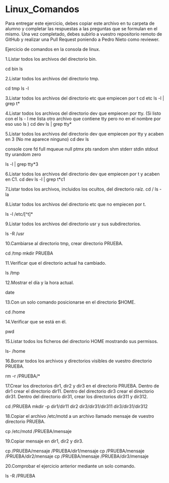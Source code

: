 # Linux_Comandos

Para entregar este ejercicio, debes copiar este archivo en tu carpeta de alumno y completar las respuestas a las preguntas que se formulan en el mismo.
Una vez completado, debes subirlo a vuestro repositorio remoto de GitHub y realizar una Pull Request poniendo a Pedro Nieto como reviewer.


Ejercicio de comandos en la consola de linux.

  1.Listar todos los archivos del directorio bin.

cd bin
ls

    
  2.Listar todos los archivos del directorio tmp.

cd tmp
ls -l

  3.Listar todos los archivos del directorio etc que empiecen por t 
cd etc 
ls -l | grep t*

 
  4.Listar todos los archivos del directorio dev que empiecen por tty. (Si listo con el ls - l me lista otro archivo que contiene tty pero no en el nombre por eso uso ls )
cd dev
ls | grep tty*


  5.Listar todos los archivos del directorio dev que empiecen por tty y acaben en 3 (No me aparece ninguno)
cd dev
ls

console  core  fd  full  mqueue  null  ptmx  pts  random  shm  stderr  stdin  stdout  tty  urandom  zero

ls -l | grep tty*3


  6.Listar todos los archivos del directorio dev que empiecen por t y acaben en C1.
cd dev
ls -l | grep t*c1


  7.Listar todos los archivos, incluidos los ocultos, del directorio raíz.
cd /
ls -la
    
    
  8.Listar todos los archivos del directorio etc que no empiecen por t.

ls -l /etc/[^t]*


  9.Listar todos los archivos del directorio usr y sus subdirectorios.

 ls -R /usr
    

  10.Cambiarse al directorio tmp, crear directorio PRUEBA.

cd /tmp
mkdir PRUEBA
    

  11.Verificar que el directorio actual ha cambiado.

ls /tmp
    

  12.Mostrar el día y la hora actual.

date
    

  13.Con un solo comando posicionarse en el directorio $HOME.
  
cd /home
    
 
  14.Verificar que se está en él.
    
pwd

  15.Listar todos los ficheros del directorio HOME mostrando sus permisos.
    
ls- /home

  16.Borrar todos los archivos y directorios visibles de vuestro directorio PRUEBA.
    
rm -r /PRUEBA/*

  17.Crear los directorios dir1, dir2 y dir3 en el directorio PRUEBA. Dentro de dir1 crear el directorio dir11. Dentro del directorio 
  dir3 crear el directorio dir31. Dentro del directorio dir31, crear los directorios dir311 y dir312.
    
cd /PRUEBA
mkdir -p dir1/dir11 dir2 dir3/dir31/dir311 dir3/dir31/dir312


    
  18.Copiar el archivo /etc/motd a un archivo llamado mensaje de vuestro directorio PRUEBA.
    
cp /etc/motd /PRUEBA/mensaje

  19.Copiar mensaje en dir1, dir2 y dir3.

cp /PRUEBA/mensaje /PRUEBA/dir1/mensaje
cp /PRUEBA/mensaje /PRUEBA/dir2/mensaje
cp /PRUEBA/mensaje /PRUEBA/dir3/mensaje
    
  20.Comprobar el ejercicio anterior mediante un solo comando.
    
ls -R /PRUEBA
    
   
